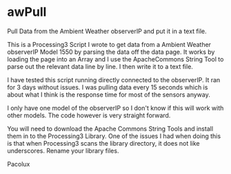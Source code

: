 # awPull
Pull Data from the Ambient Weather observerIP and put it in a text file.

This is a Processing3 Script I wrote to get data from a Ambient Weather observerIP Model 1550 by parsing the data off the data page.
It works by loading the page into an Array and I use the ApacheCommons String Tool to parse out the relevant data line by line.   I then write it to a text file.

I have tested this script running directly connected to the observerIP.  It ran for 3 days without issues.  I was pulling data every 15 seconds which is about what I think is the response time for most of the sensors anyway.

I only have one model of the observerIP so I don't know if this will work with other models.  The code however is very straight forward.

You will need to download the Apache Commons String Tools and install them in to the Processing3 Library.  One of the issues I had when doing this is that when Processing3 scans the library directory, it does not like underscores.  Rename your library files.

Pacolux
